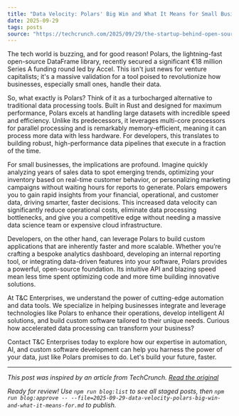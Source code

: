 ```yaml
---
title: "Data Velocity: Polars' Big Win and What It Means for Small Businesses and Developers"
date: 2025-09-29
tags: posts
source: "https://techcrunch.com/2025/09/29/the-startup-behind-open-source-tool-polars-raises-21m-from-accel/"
---
```


The tech world is buzzing, and for good reason! Polars, the lightning-fast open-source DataFrame library, recently secured a significant €18 million Series A funding round led by Accel. This isn't just news for venture capitalists; it's a massive validation for a tool poised to revolutionize how businesses, especially small ones, handle their data.

So, what exactly is Polars? Think of it as a turbocharged alternative to traditional data processing tools. Built in Rust and designed for maximum performance, Polars excels at handling large datasets with incredible speed and efficiency. Unlike its predecessors, it leverages multi-core processors for parallel processing and is remarkably memory-efficient, meaning it can process more data with less hardware. For developers, this translates to building robust, high-performance data pipelines that execute in a fraction of the time.

For small businesses, the implications are profound. Imagine quickly analyzing years of sales data to spot emerging trends, optimizing your inventory based on real-time customer behavior, or personalizing marketing campaigns without waiting hours for reports to generate. Polars empowers you to gain rapid insights from your financial, operational, and customer data, driving smarter, faster decisions. This increased data velocity can significantly reduce operational costs, eliminate data processing bottlenecks, and give you a competitive edge without needing a massive data science team or expensive cloud infrastructure.

Developers, on the other hand, can leverage Polars to build custom applications that are inherently faster and more scalable. Whether you’re crafting a bespoke analytics dashboard, developing an internal reporting tool, or integrating data-driven features into your software, Polars provides a powerful, open-source foundation. Its intuitive API and blazing speed mean less time spent optimizing code and more time building innovative solutions.

At T&C Enterprises, we understand the power of cutting-edge automation and data tools. We specialize in helping businesses integrate and leverage technologies like Polars to enhance their operations, develop intelligent AI solutions, and build custom software tailored to their unique needs. Curious how accelerated data processing can transform your business?

Contact T&C Enterprises today to explore how our expertise in automation, AI, and custom software development can help you harness the power of your data, just like Polars promises to do. Let's build your future, faster. <!-- Remove title from body -->

---

*This post was inspired by an article from TechCrunch. [Read the original](https://techcrunch.com/2025/09/29/the-startup-behind-open-source-tool-polars-raises-21m-from-accel/)*

*Ready for review! Use `npm run blog:list` to see all staged posts, then `npm run blog:approve -- --file=2025-09-29-data-velocity-polars-big-win-and-what-it-means-for.md` to publish.*
